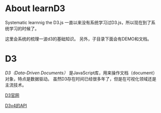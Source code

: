 # About learnD3 
Systematic learnnig the D3.js 
一直以来没有系统学习过D3.js，所以现在到了系统学习的时候了。

这里会系统的梳理一波d3的基础知识。
另外，子目录下面会有DEMO和文档。

# D3
*D3（Data-Driven Documents）* 是JavaScript库，用来操作文档（document）对象，特点是数据驱动。
虽然D3存在时间已经很多年了，但是在可视化领域还是主流技术。

[D3官网](https://d3js.org/)

[D3v4的API](https://github.com/d3/d3/blob/4/API.md)


